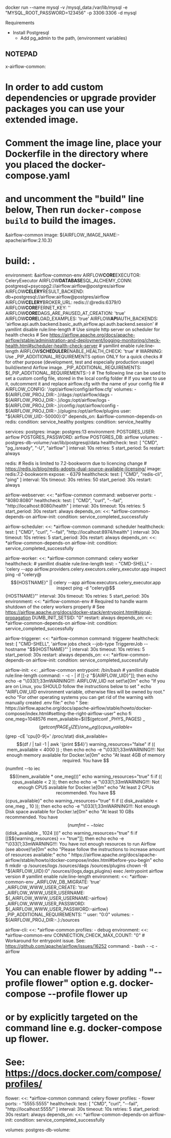 docker run --name mysql -v /mysql_data:/var/lib/mysql -e "MYSQL_ROOT_PASSWORD=123456" -p 3306:3306 -d mysql

Requirements

- Install Postgresql
  - Add pg_admin to the path, (environment variables)

## NOTEPAD

x-airflow-common:

# In order to add custom dependencies or upgrade provider packages you can use your extended image.

# Comment the image line, place your Dockerfile in the directory where you placed the docker-compose.yaml

# and uncomment the "build" line below, Then run `docker-compose build` to build the images.

&airflow-common
image: ${AIRFLOW_IMAGE_NAME:-apache/airflow:2.10.3}

# build: .

environment: &airflow-common-env
AIRFLOW**CORE**EXECUTOR: CeleryExecutor
AIRFLOW**DATABASE**SQL_ALCHEMY_CONN: postgresql+psycopg2://airflow:airflow@postgres/airflow
AIRFLOW**CELERY**RESULT_BACKEND: db+postgresql://airflow:airflow@postgres/airflow
AIRFLOW**CELERY**BROKER_URL: redis://:@redis:6379/0
AIRFLOW**CORE**FERNET_KEY: ''
AIRFLOW**CORE**DAGS_ARE_PAUSED_AT_CREATION: 'true'
AIRFLOW**CORE**LOAD_EXAMPLES: 'true'
AIRFLOW**API**AUTH_BACKENDS: 'airflow.api.auth.backend.basic_auth,airflow.api.auth.backend.session' # yamllint disable rule:line-length # Use simple http server on scheduler for health checks # See https://airflow.apache.org/docs/apache-airflow/stable/administration-and-deployment/logging-monitoring/check-health.html#scheduler-health-check-server # yamllint enable rule:line-length
AIRFLOW**SCHEDULER**ENABLE_HEALTH_CHECK: 'true' # WARNING: Use \_PIP_ADDITIONAL_REQUIREMENTS option ONLY for a quick checks # for other purpose (development, test and especially production usage) build/extend Airflow image.
\_PIP_ADDITIONAL_REQUIREMENTS: ${_PIP_ADDITIONAL_REQUIREMENTS:-}
    # The following line can be used to set a custom config file, stored in the local config folder
    # If you want to use it, outcomment it and replace airflow.cfg with the name of your config file
    # AIRFLOW_CONFIG: '/opt/airflow/config/airflow.cfg'
  volumes:
    - ${AIRFLOW_PROJ_DIR:-.}/dags:/opt/airflow/dags
    - ${AIRFLOW_PROJ_DIR:-.}/logs:/opt/airflow/logs
    - ${AIRFLOW_PROJ_DIR:-.}/config:/opt/airflow/config
    - ${AIRFLOW_PROJ_DIR:-.}/plugins:/opt/airflow/plugins
  user: "${AIRFLOW_UID:-50000}:0"
depends_on: &airflow-common-depends-on
redis:
condition: service_healthy
postgres:
condition: service_healthy

services:
postgres:
image: postgres:13
environment:
POSTGRES_USER: airflow
POSTGRES_PASSWORD: airflow
POSTGRES_DB: airflow
volumes: - postgres-db-volume:/var/lib/postgresql/data
healthcheck:
test: [ "CMD", "pg_isready", "-U", "airflow" ]
interval: 10s
retries: 5
start_period: 5s
restart: always

redis: # Redis is limited to 7.2-bookworm due to licencing change # https://redis.io/blog/redis-adopts-dual-source-available-licensing/
image: redis:7.2-bookworm
expose: - 6379
healthcheck:
test: [ "CMD", "redis-cli", "ping" ]
interval: 10s
timeout: 30s
retries: 50
start_period: 30s
restart: always

airflow-webserver:
<<: *airflow-common
command: webserver
ports: - "8080:8080"
healthcheck:
test: [ "CMD", "curl", "--fail", "http://localhost:8080/health" ]
interval: 30s
timeout: 10s
retries: 5
start_period: 30s
restart: always
depends_on:
<<: *airflow-common-depends-on
airflow-init:
condition: service_completed_successfully

airflow-scheduler:
<<: *airflow-common
command: scheduler
healthcheck:
test: [ "CMD", "curl", "--fail", "http://localhost:8974/health" ]
interval: 30s
timeout: 10s
retries: 5
start_period: 30s
restart: always
depends_on:
<<: *airflow-common-depends-on
airflow-init:
condition: service_completed_successfully

airflow-worker:
<<: *airflow-common
command: celery worker
healthcheck: # yamllint disable rule:line-length
test: - "CMD-SHELL" - 'celery --app airflow.providers.celery.executors.celery_executor.app inspect ping -d "celery@$${HOSTNAME}" || celery --app airflow.executors.celery_executor.app inspect ping -d "celery@$${HOSTNAME}"'
interval: 30s
timeout: 10s
retries: 5
start_period: 30s
environment:
<<: *airflow-common-env # Required to handle warm shutdown of the celery workers properly # See https://airflow.apache.org/docs/docker-stack/entrypoint.html#signal-propagation
DUMB_INIT_SETSID: "0"
restart: always
depends_on:
<<: \*airflow-common-depends-on
airflow-init:
condition: service_completed_successfully

airflow-triggerer:
<<: *airflow-common
command: triggerer
healthcheck:
test: [ "CMD-SHELL", 'airflow jobs check --job-type TriggererJob --hostname "$${HOSTNAME}"' ]
interval: 30s
timeout: 10s
retries: 5
start_period: 30s
restart: always
depends_on:
<<: *airflow-common-depends-on
airflow-init:
condition: service_completed_successfully

airflow-init:
<<: _airflow-common
entrypoint: /bin/bash # yamllint disable rule:line-length
command: - -c - |
if [[-z "${AIRFLOW_UID}"]]; then
echo
echo -e "\033[1;33mWARNING!!!: AIRFLOW_UID not set!\e[0m"
echo "If you are on Linux, you SHOULD follow the instructions below to set "
echo "AIRFLOW_UID environment variable, otherwise files will be owned by root."
echo "For other operating systems you can get rid of the warning with manually created .env file:"
echo " See: https://airflow.apache.org/docs/apache-airflow/stable/howto/docker-compose/index.html#setting-the-right-airflow-user"
echo
fi
one_meg=1048576
mem_available=$$(($$(getconf \_PHYS_PAGES) _ $$(getconf PAGE_SIZE) / one_meg))
        cpus_available=$$(grep -cE 'cpu[0-9]+' /proc/stat)
disk_available=$$(df / | tail -1 | awk '{print $$4}')
        warning_resources="false"
        if (( mem_available < 4000 )) ; then
          echo
          echo -e "\033[1;33mWARNING!!!: Not enough memory available for Docker.\e[0m"
          echo "At least 4GB of memory required. You have $$(numfmt --to iec $$((mem_available * one_meg)))"
          echo
          warning_resources="true"
        fi
        if (( cpus_available < 2 )); then
          echo
          echo -e "\033[1;33mWARNING!!!: Not enough CPUS available for Docker.\e[0m"
          echo "At least 2 CPUs recommended. You have $${cpus_available}"
echo
warning_resources="true"
fi
if (( disk_available < one_meg _ 10 )); then
echo
echo -e "\033[1;33mWARNING!!!: Not enough Disk space available for Docker.\e[0m"
echo "At least 10 GBs recommended. You have $$(numfmt --to iec $$((disk_available _ 1024 )))"
echo
warning_resources="true"
fi
if [[$${warning_resources} == "true"]]; then
echo
echo -e "\033[1;33mWARNING!!!: You have not enough resources to run Airflow (see above)!\e[0m"
echo "Please follow the instructions to increase amount of resources available:"
echo " https://airflow.apache.org/docs/apache-airflow/stable/howto/docker-compose/index.html#before-you-begin"
echo
fi
mkdir -p /sources/logs /sources/dags /sources/plugins
chown -R "${AIRFLOW_UID}:0" /sources/{logs,dags,plugins}
exec /entrypoint airflow version # yamllint enable rule:line-length
environment:
<<: \*airflow-common-env
\_AIRFLOW_DB_MIGRATE: 'true'
\_AIRFLOW_WWW_USER_CREATE: 'true'
\_AIRFLOW_WWW_USER_USERNAME: ${\_AIRFLOW_WWW_USER_USERNAME:-airflow}
\_AIRFLOW_WWW_USER_PASSWORD: ${\_AIRFLOW_WWW_USER_PASSWORD:-airflow}
\_PIP_ADDITIONAL_REQUIREMENTS: ''
user: "0:0"
volumes: - ${AIRFLOW_PROJ_DIR:-.}:/sources

airflow-cli:
<<: *airflow-common
profiles: - debug
environment:
<<: *airflow-common-env
CONNECTION_CHECK_MAX_COUNT: "0" # Workaround for entrypoint issue. See: https://github.com/apache/airflow/issues/16252
command: - bash - -c - airflow

# You can enable flower by adding "--profile flower" option e.g. docker-compose --profile flower up

# or by explicitly targeted on the command line e.g. docker-compose up flower.

# See: https://docs.docker.com/compose/profiles/

flower:
<<: *airflow-common
command: celery flower
profiles: - flower
ports: - "5555:5555"
healthcheck:
test: [ "CMD", "curl", "--fail", "http://localhost:5555/" ]
interval: 30s
timeout: 10s
retries: 5
start_period: 30s
restart: always
depends_on:
<<: *airflow-common-depends-on
airflow-init:
condition: service_completed_successfully

volumes:
postgres-db-volume:
